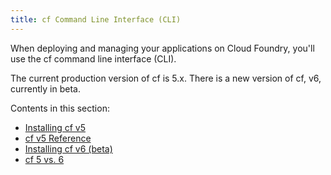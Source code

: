 ```yaml
---
title: cf Command Line Interface (CLI)
---
```


When deploying and managing your applications on Cloud Foundry, you'll use the cf command line interface (CLI).

The current production version of cf is 5.x. 
There is a new version of cf, v6, currently in beta.

Contents in this section:
* [Installing cf v5](./install-ruby-cli.html)
* [cf v5 Reference](./cf.html)
* [Installing cf v6 (beta)](./install-go-cli.html)
* [cf 5 vs. 6](./go-cli.html)

